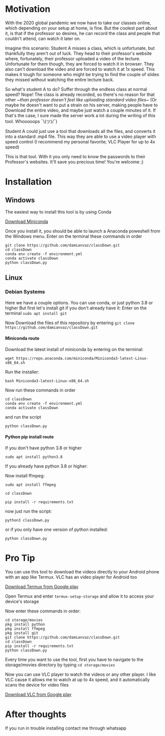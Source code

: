 # Motivation


With the 2020 global pandemic we now have to take our classes online, which depending on your setup at home, is fine. But the coolest part about it, is that if the professor so desires, he can record the class and people that couldn't attend, can watch it later on.

Imagine this scenario: Student A misses a class, which is unfortunate, but thankfully they aren't out of luck. They head to their professor's website where, fortunately, their professor uploaded a video of the lecture. Unfortunate for them though, they are forced to watch it in browser. They also can't download the video and are forced to watch it at 1x speed. This makes it tough for someone who might be trying to find the couple of slides they missed without watching the entire lecture back.

So what's student A to do? Suffer through the endless class at normal speed? Nope! The class is already recorded, so there's no reason for that other *~than professor doesn't feel like uploading standard video files~* (Or maybe he doesn't want to put a strain on his server, making people have to Download the entire video, and maybe just watch a couple minutes of it. If that's the case, I sure made the server work a lot during the writing of this tool. Whooooops ¯\\(ツ)/¯)

Student A could just use a tool that downloads all the files, and converts it into a standard .mp4 file. This way they are able to use a video player with speed control (I recommend my personal favorite; VLC Player for up to 4x speed)

This is that tool. With it you only need to know the passwords to their Professor's websites. It'll save you precious time! You're welcome ;)

# Installation 
## Windows

The easiest way to install this tool is by using Conda

[Download Miniconda](https://docs.conda.io/en/latest/miniconda.html)

Once you install it, you should be able to launch a Anaconda poweshell from the Windows menu. Enter on the terminal these commands in order

    git clone https://github.com/damianvaz/classDown.git
    cd classDown
    conda env create -f environment.yml
    conda activate classDown
    python classDown.py

## Linux

### Debian Systems

Here we have a couple options. You can use conda, or just python 3.8 or higher
But first let's install git if you don't already have it:
Enter on the terminal `sudo apt install git`

Now Download the files of this repository by entering `git clone https://github.com/damianvaz/classDown.git`

#### Miniconda route

Download the latest install of miniconda by entering on the terminal:

`wget https://repo.anaconda.com/miniconda/Miniconda3-latest-Linux-x86_64.sh`

Run the installer:

`bash Miniconda3-latest-Linux-x86_64.sh`

Now run these commands in order

    cd classDown
    conda env create -f environment.yml
    conda activate classDown


and run the script 

`python classDown.py`

#### Python pip install route

If you don't have python 3.8 or higher

`sudo apt install python3.8`

If you already have python 3.8 or higher:

Now install ffmpeg:

`sudo apt install ffmpeg`

`cd classDown`

`pip install -r requirements.txt`

now just run the script:

`python3 classDown.py`

or if you only have one version of python installed:

`python classDown.py`

# Pro Tip

You can use this tool to download the videos directly to your Android phone with an app like Termux. VLC has an video player for Android too

[Download Termux from Google play](https://play.google.com/store/apps/details?id=com.termux&hl=pt_BR&gl=US)

Open Termux and enter `termux-setup-storage` and allow it to access your device's storage

Now enter these commands in order:

    cd storage/movies
    pkg install python
    pkg install ffmpeg
    pkg install git
    git clone https://github.com/damianvaz/classDown.git
    cd classDown
    pip install -r requirements.txt
    python classDown.py
    
Every time you want to use the tool, first you have to navigate to the storage/movies directory by typing `cd storage/movies`
    
Now you can use VLC player to watch the videos or any other player. I like VLC cause it allows me to watch at up to 4x speed, and it automatically scans the device for video files

[Download VLC from Google play](https://play.google.com/store/apps/details?id=org.videolan.vlc&hl=pt_BR&gl=US)


# After thoughts

If you run in trouble installing contact me through whatsapp

